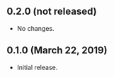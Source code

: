 0.2.0 (not released)
--------------------

 - No changes.


0.1.0 (March 22, 2019)
----------------------

 - Initial release.
